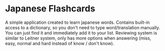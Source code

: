 # Japanese Flashcards

A simple application created to learn japanese words. Contains built-in access to a dictionary, so you don't need to type word/translation manually. You can just find it and immediately add it to your list. Reviewing system is similar to Leitner system, only has more options when answering (miss, easy, normal and hard instead of know / don't know).
